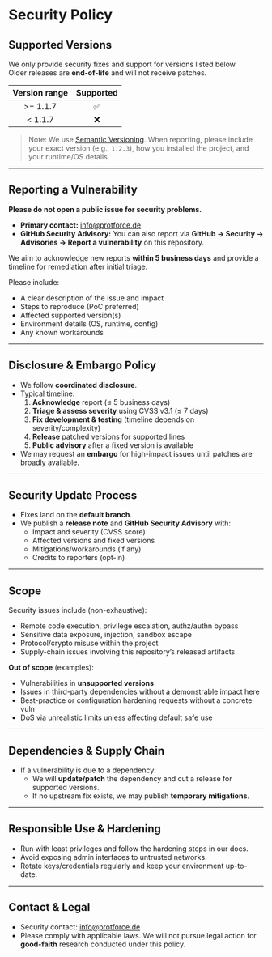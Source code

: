 # Security Policy

## Supported Versions

We only provide security fixes and support for versions listed below.  
Older releases are **end-of-life** and will not receive patches.

| Version range  | Supported |
|:--------------:| :---: |
|    >= 1.1.7    | ✅ |
|    < 1.1.7     | ❌ |

> Note: We use [Semantic Versioning](https://semver.org/). When reporting, please include your exact version (e.g., `1.2.3`), how you installed the project, and your runtime/OS details.

---

## Reporting a Vulnerability

**Please do not open a public issue for security problems.**

- **Primary contact:** info@protforce.de  
- **GitHub Security Advisory:** You can also report via **GitHub → Security → Advisories → Report a vulnerability** on this repository.

We aim to acknowledge new reports **within 5 business days** and provide a timeline for remediation after initial triage.

Please include:
- A clear description of the issue and impact
- Steps to reproduce (PoC preferred)
- Affected supported version(s)
- Environment details (OS, runtime, config)
- Any known workarounds

---

## Disclosure & Embargo Policy

- We follow **coordinated disclosure**.
- Typical timeline:
  1. **Acknowledge** report (≤ 5 business days)
  2. **Triage & assess severity** using CVSS v3.1 (≤ 7 days)
  3. **Fix development & testing** (timeline depends on severity/complexity)
  4. **Release** patched versions for supported lines
  5. **Public advisory** after a fixed version is available
- We may request an **embargo** for high-impact issues until patches are broadly available.

---

## Security Update Process

- Fixes land on the **default branch**.
- We publish a **release note** and **GitHub Security Advisory** with:
  - Impact and severity (CVSS score)
  - Affected versions and fixed versions
  - Mitigations/workarounds (if any)
  - Credits to reporters (opt-in)

---

## Scope

Security issues include (non-exhaustive):
- Remote code execution, privilege escalation, authz/authn bypass
- Sensitive data exposure, injection, sandbox escape
- Protocol/crypto misuse within the project
- Supply-chain issues involving this repository’s released artifacts

**Out of scope** (examples):

- Vulnerabilities in **unsupported versions**
- Issues in third-party dependencies without a demonstrable impact here
- Best-practice or configuration hardening requests without a concrete vuln
- DoS via unrealistic limits unless affecting default safe use

---

## Dependencies & Supply Chain

- If a vulnerability is due to a dependency:
  - We will **update/patch** the dependency and cut a release for supported versions.
  - If no upstream fix exists, we may publish **temporary mitigations**.

---

## Responsible Use & Hardening

- Run with least privileges and follow the hardening steps in our docs.
- Avoid exposing admin interfaces to untrusted networks.
- Rotate keys/credentials regularly and keep your environment up-to-date.

---

## Contact & Legal

- Security contact: info@protforce.de  
- Please comply with applicable laws. We will not pursue legal action for **good-faith** research conducted under this policy.
